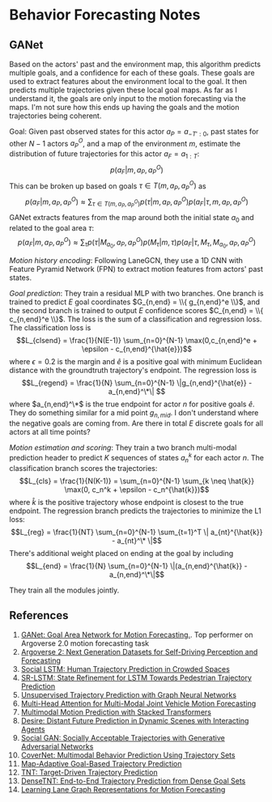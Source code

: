 # Behavior Forecasting Notes

## GANet

Based on the actors' past and the environment map, this algorithm predicts multiple goals, and a confidence for each of these goals. These goals are used to extract features about the environment local to the goal. It then predicts multiple trajectories given these local goal maps. As far as I understand it, the goals are only input to the motion forecasting via the maps. I'm not sure how this ends up having the goals and the motion trajectories being coherent. 

Goal: Given past observed states for this actor $a_P = a_{-T':0}$, past states for other $N-1$ actors $a_P^O$, and a map of the environment $m$, estimate the distribution of future trajectories for this actor $a_F = a_{1:T}$:
$$p(a_F | m, a_P, a_P^O)$$
This can be broken up based on goals $\tau \in T(m,a_P,a_P^O)$ as
$$p(a_F | m, a_P, a_P^O) \approx \sum_{\tau \in T(m,a_P,a_P^O)} p(\tau | m, a_P, a_P^O) p(a_F | \tau, m, a_P, a_P^O)$$
GANet extracts features from the map around both the initial state $a_0$ and related to the goal area $\tau$:
$$p(a_F | m, a_P, a_P^O) \approx \sum_{\tau} p(\tau | M_{a_0}, a_P, a_P^O) p(M_\tau | m, \tau) p(a_F | \tau, M_\tau, M_{a_0}, a_P, a_P^O)$$

*Motion history encoding*: Following LaneGCN, they use a 1D CNN with Feature Pyramid Network (FPN) to extract motion features from actors' past states. 

*Goal prediction*: They train a residual MLP with two branches. One branch is trained to predict $E$ goal coordinates $G_{n,end} = \\{ g_{n,end}^e \\}$, and the second branch is trained to output $E$ confidence scores $C_{n,end} = \\{ c_{n,end}^e \\}$. The loss is the sum of a classification and regression loss. The classification loss is 
$$L_{clsend} = \frac{1}{N(E-1)} \sum_{n=0}^{N-1} \max(0,c_{n,end}^e + \epsilon - c_{n,end}^{\hat{e}})$$
where $\epsilon = 0.2$ is the margin and $\hat{e}$ is a positive goal with minimum Euclidean distance with the groundtruth trajectory's endpoint. 
The regression loss is
$$L_{regend} = \frac{1}{N} \sum_{n=0}^{N-1} \|g_{n,end}^{\hat{e}} - a_{n,end}^\*\| $$
where $a_{n,end}^\*$ is the true endpoint for actor $n$ for positive goals $\hat{e}$. They do something similar for a mid point $g_{n,mid}$. 
I don't understand where the negative goals are coming from. Are there in total $E$ discrete goals for all actors at all time points? 

*Motion estimation and scoring*: They train a two branch multi-modal prediction header to predict $K$ sequences of states $a_n^k$ for each actor $n$. The classification branch scores the trajectories:
$$L_{cls} = \frac{1}{N(K-1)} = \sum_{n=0}^{N-1} \sum_{k \neq \hat{k}} \max(0, c_n^k + \epsilon - c_n^{\hat{k}})$$
where $\hat{k}$ is the positive trajectory whose endpoint is closest to the true endpoint. 
The regression branch predicts the trajectories to minimize the L1 loss:
$$L_{reg} = \frac{1}{NT} \sum_{n=0}^{N-1} \sum_{t=1}^T \| a_{nt}^{\hat{k}} - a_{nt}^\* \|$$
There's additional weight placed on ending at the goal by including
$$L_{end} = \frac{1}{N} \sum_{n=0}^{N-1} \|(a_{n,end}^{\hat{k}} - a_{n,end}^\*\|$$

They train all the modules jointly. 


## References
1. [GANet: Goal Area Network for Motion Forecasting.](https://arxiv.org/abs/2209.09723). Top performer on Argoverse 2.0 motion forecasting task
2. [Argoverse 2: Next Generation Datasets for Self-Driving Perception and Forecasting](https://arxiv.org/pdf/2301.00493.pdf)
3. [Social LSTM: Human Trajectory Prediction in Crowded Spaces](https://openaccess.thecvf.com/content_cvpr_2016/html/Alahi_Social_LSTM_Human_CVPR_2016_paper.html)
4. [SR-LSTM: State Refinement for LSTM Towards Pedestrian Trajectory Prediction](https://arxiv.org/abs/1903.02793)
5. [Unsupervised Trajectory Prediction with Graph Neural Networks](https://ieeexplore.ieee.org/document/8995232)
6. [Multi-Head Attention for Multi-Modal Joint Vehicle Motion Forecasting](https://ieeexplore.ieee.org/document/9197340)
7. [Multimodal Motion Prediction with Stacked Transformers](https://arxiv.org/abs/2103.11624)
8. [Desire: Distant Future Prediction in Dynamic Scenes with Interacting Agents](https://arxiv.org/abs/1704.04394)
9. [Social GAN: Socially Acceptable Trajectories with Generative Adversarial Networks](https://arxiv.org/abs/1803.10892)
10. [CoverNet: Multimodal Behavior Prediction Using Trajectory Sets](https://arxiv.org/abs/1911.10298)
11. [Map-Adaptive Goal-Based Trajectory Prediction](https://arxiv.org/abs/2009.04450)
12. [TNT: Target-Driven Trajectory Prediction](https://arxiv.org/abs/2008.08294)
13. [DenseTNT: End-to-End Trajectory Prediction from Dense Goal Sets](https://arxiv.org/abs/2108.09640)
14. [Learning Lane Graph Representations for Motion Forecasting](https://arxiv.org/abs/2007.13732)
